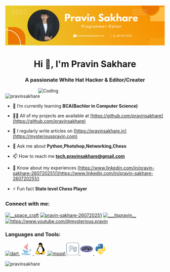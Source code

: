 ![logo](https://github.com/pravinsakhare/pravinsakhare/blob/main/Orange%20Modern%20Geometric%20Profile%20LinkedIn%20Banner.png)
<h1 align="center">Hi 👋, I'm Pravin Sakhare</h1>
<h3 align="center">A passionate White Hat Hacker & Editor/Creater</h3>
<img align="right"alt="Coding"width="400"src="https://cdn.dribbble.com/users/1928646/screenshots/4884082/media/8147bc69f7ec23dc42e282c7869b9e1e.gif">

<p align="left"> <img src="https://komarev.com/ghpvc/?username=pravinsakhare&label=Profile%20views&color=0e75b6&style=flat" alt="pravinsakhare" /> </p>


- 🌱 I’m currently learning **BCA(Bachlor in Computer Science)**

- 👨‍💻 All of my projects are available at [https://github.com/pravinsakhare](https://github.com/pravinsakhare)

- 📝 I regularly write articles on [https://pravinsakhare.in](https://mysteriouspravin.com)

- 💬 Ask me about **Python,Photshop,Networking,Chess**

- 📫 How to reach me **tech.pravinsakhare@gmail.com**

- 📄 Know about my experiences [https://www.linkedin.com/in/pravin-sakhare-260720251/](https://www.linkedin.com/in/pravin-sakhare-260720251/)

- ⚡ Fun fact **State level Chess Player**

<h3 align="left">Connect with me:</h3>
<p align="left">
<a href="https://twitter.com/__space_craft" target="blank"><img align="center" src="https://raw.githubusercontent.com/rahuldkjain/github-profile-readme-generator/master/src/images/icons/Social/twitter.svg" alt="__space_craft" height="30" width="40" /></a>
<a href="https://linkedin.com/in/pravin-sakhare-260720251" target="blank"><img align="center" src="https://raw.githubusercontent.com/rahuldkjain/github-profile-readme-generator/master/src/images/icons/Social/linked-in-alt.svg" alt="pravin-sakhare-260720251" height="30" width="40" /></a>
<a href="https://instagram.com/___itspravin__" target="blank"><img align="center" src="https://raw.githubusercontent.com/rahuldkjain/github-profile-readme-generator/master/src/images/icons/Social/instagram.svg" alt="___itspravin__" height="30" width="40" /></a>
<a href="https://www.youtube.com/c/https://www.youtube.com/@mysterious.pravin" target="blank"><img align="center" src="https://raw.githubusercontent.com/rahuldkjain/github-profile-readme-generator/master/src/images/icons/Social/youtube.svg" alt="https://www.youtube.com/@mysterious.pravin" height="30" width="40" /></a>
</p>

<h3 align="left">Languages and Tools:</h3>
<p align="left"> <a href="https://dart.dev" target="_blank" rel="noreferrer"> <img src="https://www.vectorlogo.zone/logos/dartlang/dartlang-icon.svg" alt="dart" width="40" height="40"/> </a> <a href="https://www.java.com" target="_blank" rel="noreferrer"> <img src="https://raw.githubusercontent.com/devicons/devicon/master/icons/java/java-original.svg" alt="java" width="40" height="40"/> </a> <a href="https://www.linux.org/" target="_blank" rel="noreferrer"> <img src="https://raw.githubusercontent.com/devicons/devicon/master/icons/linux/linux-original.svg" alt="linux" width="40" height="40"/> </a> <a href="https://www.microsoft.com/en-us/sql-server" target="_blank" rel="noreferrer"> <img src="https://www.svgrepo.com/show/303229/microsoft-sql-server-logo.svg" alt="mssql" width="40" height="40"/> </a> <a href="https://www.photoshop.com/en" target="_blank" rel="noreferrer"> <img src="https://raw.githubusercontent.com/devicons/devicon/master/icons/photoshop/photoshop-line.svg" alt="photoshop" width="40" height="40"/> </a> <a href="https://www.php.net" target="_blank" rel="noreferrer"> <img src="https://raw.githubusercontent.com/devicons/devicon/master/icons/php/php-original.svg" alt="php" width="40" height="40"/> </a> <a href="https://www.python.org" target="_blank" rel="noreferrer"> <img src="https://raw.githubusercontent.com/devicons/devicon/master/icons/python/python-original.svg" alt="python" width="40" height="40"/> </a> </p>

<p><img align="center" src="https://github-readme-stats.vercel.app/api/top-langs?username=pravinsakhare&show_icons=true&locale=en&layout=compact" alt="pravinsakhare" /></p>
